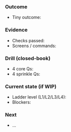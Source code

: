 ### Outcome
- Tiny outcome:


### Evidence
- Checks passed:
- Screens / commands:


### Drill (closed-book)
- 4 core Qs:
- 4 sprinkle Qs:


### Current state (if WIP)
- Ladder level (L1/L2/L3/L4):
- Blockers:


### Next
- …